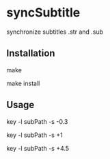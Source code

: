 syncSubtitle
============

synchronize subtitles .str and .sub

Installation
-------------
make

make install


Usage
-----
key -l subPath -s -0.3

key -l subPath -s +1

key -l subPath -s +4.5
